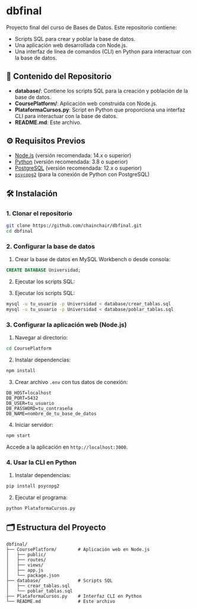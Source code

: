 # dbfinal

Proyecto final del curso de Bases de Datos. Este repositorio contiene:

- Scripts SQL para crear y poblar la base de datos.
- Una aplicación web desarrollada con Node.js.
- Una interfaz de línea de comandos (CLI) en Python para interactuar con la base de datos.

## 📁 Contenido del Repositorio

- **database/**: Contiene los scripts SQL para la creación y población de la base de datos.
- **CoursePlatform/**: Aplicación web construida con Node.js.
- **PlataformaCursos.py**: Script en Python que proporciona una interfaz CLI para interactuar con la base de datos.
- **README.md**: Este archivo.

## ⚙️ Requisitos Previos

- [Node.js](https://nodejs.org/) (versión recomendada: 14.x o superior)
- [Python](https://www.python.org/) (versión recomendada: 3.8 o superior)
- [PostgreSQL](https://www.postgresql.org/) (versión recomendada: 12.x o superior)
- [`psycopg2`](https://pypi.org/project/psycopg2/) (para la conexión de Python con PostgreSQL)

## 🛠️ Instalación

### 1. Clonar el repositorio

```bash
git clone https://github.com/chainchair/dbfinal.git
cd dbfinal
```

### 2. Configurar la base de datos

1. Crear la base de datos en MySQL Workbench o desde consola:

```sql
CREATE DATABASE Universidad;
```

2. Ejecutar los scripts SQL:

2. Ejecutar los scripts SQL:

```bash
mysql -u tu_usuario -p Universidad < database/crear_tablas.sql
mysql -u tu_usuario -p Universidad < database/poblar_tablas.sql
```

### 3. Configurar la aplicación web (Node.js)

1. Navegar al directorio:

```bash
cd CoursePlatform
```

2. Instalar dependencias:

```bash
npm install
```

3. Crear archivo `.env` con tus datos de conexión:

```env
DB_HOST=localhost
DB_PORT=5432
DB_USER=tu_usuario
DB_PASSWORD=tu_contraseña
DB_NAME=nombre_de_tu_base_de_datos
```

4. Iniciar servidor:

```bash
npm start
```

Accede a la aplicación en `http://localhost:3000`.

### 4. Usar la CLI en Python

1. Instalar dependencias:

```bash
pip install psycopg2
```

2. Ejecutar el programa:

```bash
python PlataformaCursos.py
```

## 🗂️ Estructura del Proyecto

```
dbfinal/
├── CoursePlatform/        # Aplicación web en Node.js
│   ├── public/
│   ├── routes/
│   ├── views/
│   ├── app.js
│   └── package.json
├── database/              # Scripts SQL
│   ├── crear_tablas.sql
│   └── poblar_tablas.sql
├── PlataformaCursos.py    # Interfaz CLI en Python
└── README.md              # Este archivo
```
